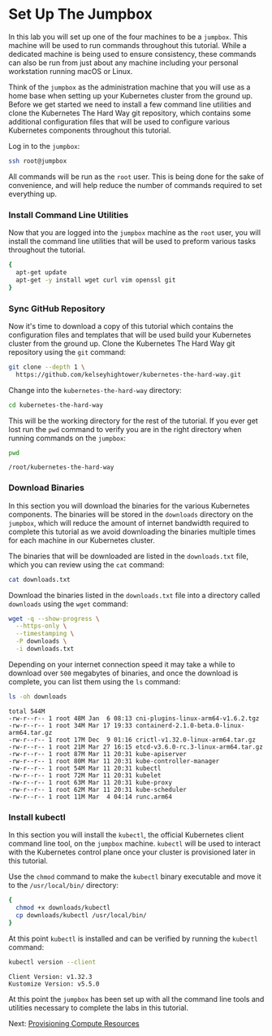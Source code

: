 # Set Up The Jumpbox

In this lab you will set up one of the four machines to be a `jumpbox`. This machine will be used to run commands throughout this tutorial. While a dedicated machine is being used to ensure consistency, these commands can also be run from just about any machine including your personal workstation running macOS or Linux.

Think of the `jumpbox` as the administration machine that you will use as a home base when setting up your Kubernetes cluster from the ground up. Before we get started we need to install a few command line utilities and clone the Kubernetes The Hard Way git repository, which contains some additional configuration files that will be used to configure various Kubernetes components throughout this tutorial.

Log in to the `jumpbox`:

```bash
ssh root@jumpbox
```

All commands will be run as the `root` user. This is being done for the sake of convenience, and will help reduce the number of commands required to set everything up.

### Install Command Line Utilities

Now that you are logged into the `jumpbox` machine as the `root` user, you will install the command line utilities that will be used to preform various tasks throughout the tutorial.

```bash
{
  apt-get update
  apt-get -y install wget curl vim openssl git
}
```

### Sync GitHub Repository

Now it's time to download a copy of this tutorial which contains the configuration files and templates that will be used build your Kubernetes cluster from the ground up. Clone the Kubernetes The Hard Way git repository using the `git` command:

```bash
git clone --depth 1 \
  https://github.com/kelseyhightower/kubernetes-the-hard-way.git
```

Change into the `kubernetes-the-hard-way` directory:

```bash
cd kubernetes-the-hard-way
```

This will be the working directory for the rest of the tutorial. If you ever get lost run the `pwd` command to verify you are in the right directory when running commands on the `jumpbox`:

```bash
pwd
```

```text
/root/kubernetes-the-hard-way
```

### Download Binaries

In this section you will download the binaries for the various Kubernetes components. The binaries will be stored in the `downloads` directory on the `jumpbox`, which will reduce the amount of internet bandwidth required to complete this tutorial as we avoid downloading the binaries multiple times for each machine in our Kubernetes cluster.

The binaries that will be downloaded are listed in the `downloads.txt` file, which you can review using the `cat` command:

```bash
cat downloads.txt
```

Download the binaries listed in the `downloads.txt` file into a directory called `downloads` using the `wget` command:

```bash
wget -q --show-progress \
  --https-only \
  --timestamping \
  -P downloads \
  -i downloads.txt
```

Depending on your internet connection speed it may take a while to download over `500` megabytes of binaries, and once the download is complete, you can list them using the `ls` command:

```bash
ls -oh downloads
```

```text
total 544M
-rw-r--r-- 1 root 48M Jan  6 08:13 cni-plugins-linux-arm64-v1.6.2.tgz
-rw-r--r-- 1 root 34M Mar 17 19:33 containerd-2.1.0-beta.0-linux-arm64.tar.gz
-rw-r--r-- 1 root 17M Dec  9 01:16 crictl-v1.32.0-linux-arm64.tar.gz
-rw-r--r-- 1 root 21M Mar 27 16:15 etcd-v3.6.0-rc.3-linux-arm64.tar.gz
-rw-r--r-- 1 root 87M Mar 11 20:31 kube-apiserver
-rw-r--r-- 1 root 80M Mar 11 20:31 kube-controller-manager
-rw-r--r-- 1 root 54M Mar 11 20:31 kubectl
-rw-r--r-- 1 root 72M Mar 11 20:31 kubelet
-rw-r--r-- 1 root 63M Mar 11 20:31 kube-proxy
-rw-r--r-- 1 root 62M Mar 11 20:31 kube-scheduler
-rw-r--r-- 1 root 11M Mar  4 04:14 runc.arm64
```

### Install kubectl

In this section you will install the `kubectl`, the official Kubernetes client command line tool, on the `jumpbox` machine. `kubectl` will be used to interact with the Kubernetes control plane once your cluster is provisioned later in this tutorial.

Use the `chmod` command to make the `kubectl` binary executable and move it to the `/usr/local/bin/` directory:

```bash
{
  chmod +x downloads/kubectl
  cp downloads/kubectl /usr/local/bin/
}
```

At this point `kubectl` is installed and can be verified by running the `kubectl` command:

```bash
kubectl version --client
```

```text
Client Version: v1.32.3
Kustomize Version: v5.5.0
```

At this point the `jumpbox` has been set up with all the command line tools and utilities necessary to complete the labs in this tutorial.

Next: [Provisioning Compute Resources](03-compute-resources.md)
